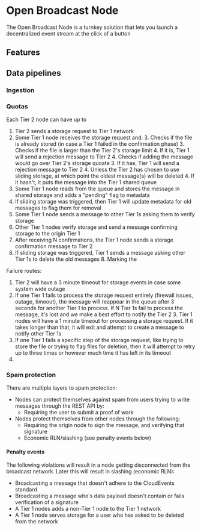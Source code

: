 # Open Broadcast Node

The Open Broadcast Node is a turnkey solution that lets you launch a decentralized event stream at the click of a button

## Features


## Data pipelines

### Ingestion


### Quotas

Each Tier 2 node can have up to 
1. Tier 2 sends a storage request to Tier 1 network
2. Some Tier 1 node receives the storage request and: 
   3. Checks if the file is already stored (in case a Tier 1 failed in the confirmation phase)
   3. Checks if the file is larger than the Tier 2's storage limit
      4. If it is, Tier 1 will send a rejection message to Tier 2
   4. Checks if adding the message would go over Tier 2's storage quoate
      3. If it has, Tier 1 will send a rejection message to Tier 2
         4. Unless the Tier 2 has chosen to use sliding storage, at which point the oldest message(s) will be deleted
      4. If it hasn't, it puts the message into the Tier 1 shared queue
3. Some Tier 1 node reads from the queue and stores the message in shared storage and adds a "pending" flag to metadata
4. If sliding storage was triggered, then Tier 1 will update metadata for old messages to flag them for removal
4. Some Tier 1 node sends a message to other Tier 1s asking them to verify storage
5. Other Tier 1 nodes verify storage and send a message confirming storage to the origin Tier 1
6. After receiving N confirmations, the Tier 1 node sends a storage confirmation message to Tier 2
7. If sliding storage was triggered, Tier 1 sends a message asking other Tier 1s to delete the old messages
   8. Marking the 

Failure routes:
1. Tier 2 will have a 3 minute timeout for storage events in case some system wide outage
2. If one Tier 1 fails to process the storage request entirely (firewall issues, outage, timeout), the message will reappear in the queue after 3 seconds for another Tier 1 to process. If N Tier 1s fail to process the message, it's lost and we make a best effort to notify the Tier 2
   3. Tier 1 nodes will have a 1 minute timeout for processing a storage request. If it takes longer than that, it will exit and attempt to create a message to notify other Tier 1s
3. If one Tier 1 fails a specific step of the storage request, like trying to store the file or trying to flag files for deletion, then it will attempt to retry up to three times or however much time it has left in its timeout
4. 

### Spam protection

There are multiple layers to spam protection:
* Nodes can protect themselves against spam from users trying to write messages through the REST API by:
  * Requiring the user to submit a proof of work
* Nodes protect themselves from other nodes through the following:
  * Requiring the origin node to sign the message, and verifying that signature
  * Economic RLN/slashing (see penalty events below)
    
#### Penalty events

The following violations will result in a node getting disconnected from the broadcast network. Later this will result in slashing (economic RLN):
* Broadcasting a message that doesn't adhere to the CloudEvents standard
* Broadcasting a message who's data payload doesn't contain or fails verification of a signature
* A Tier 1 nodes adds a non-Tier 1 node to the Tier 1 network
* A Tier 1 node serves storage for a user who has asked to be deleted from the network
